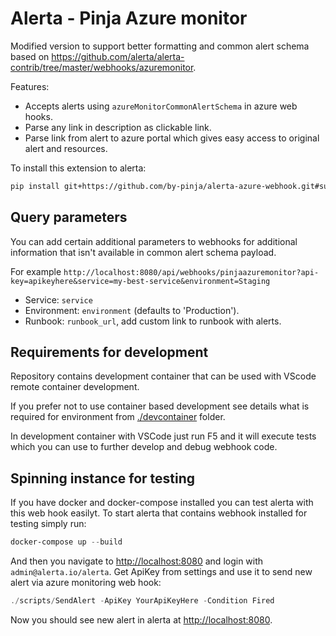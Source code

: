 # Alerta - Pinja Azure monitor

Modified version to support better formatting and common alert schema based on <https://github.com/alerta/alerta-contrib/tree/master/webhooks/azuremonitor>.

Features:

- Accepts alerts using `azureMonitorCommonAlertSchema` in azure web hooks.
- Parse any link in description as clickable link.
- Parse link from alert to azure portal which gives easy access to original alert and resources.

To install this extension to alerta:

```bash
pip install git+https://github.com/by-pinja/alerta-azure-webhook.git#subdirectory=webhook
```

## Query parameters

You can add certain additional parameters to webhooks for additional information that isn't available in common alert schema payload.

For example `http://localhost:8080/api/webhooks/pinjaazuremonitor?api-key=apikeyhere&service=my-best-service&environment=Staging`

- Service: `service`
- Environment: `environment` (defaults to 'Production').
- Runbook: `runbook_url`, add custom link to runbook with alerts.

## Requirements for development

Repository contains development container that can be used with VScode remote container development.

If you prefer not to use container based development see details what is required for environment from [./devcontainer](./devcontainer) folder.

In development container with VSCode just run F5 and it will execute tests which you can use to further develop and debug webhook code.

## Spinning instance for testing

If you have docker and docker-compose installed you can test alerta with this web hook easilyt. To start alerta that contains webhook installed for testing simply run:

```powershell
docker-compose up --build
```

And then you navigate to <http://localhost:8080> and login with `admin@alerta.io/alerta`. Get ApiKey from settings and use it to send
new alert via azure monitoring web hook:

```powershell
./scripts/SendAlert -ApiKey YourApiKeyHere -Condition Fired
```

Now you should see new alert in alerta at <http://localhost:8080>.
